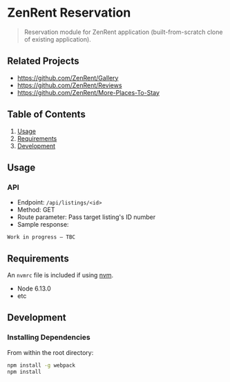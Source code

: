 # ZenRent Reservation

> Reservation module for ZenRent application (built-from-scratch clone of existing application).

## Related Projects

  - https://github.com/ZenRent/Gallery
  - https://github.com/ZenRent/Reviews
  - https://github.com/ZenRent/More-Places-To-Stay

## Table of Contents

1. [Usage](#Usage)
1. [Requirements](#requirements)
1. [Development](#development)

## Usage

### API

* Endpoint: `/api/listings/<id>`
* Method: GET
* Route parameter: Pass target listing's ID number
* Sample response:

```
Work in progress – TBC
```

## Requirements

An `nvmrc` file is included if using [nvm](https://github.com/creationix/nvm).

- Node 6.13.0
- etc

## Development

### Installing Dependencies

From within the root directory:

```sh
npm install -g webpack
npm install
```
